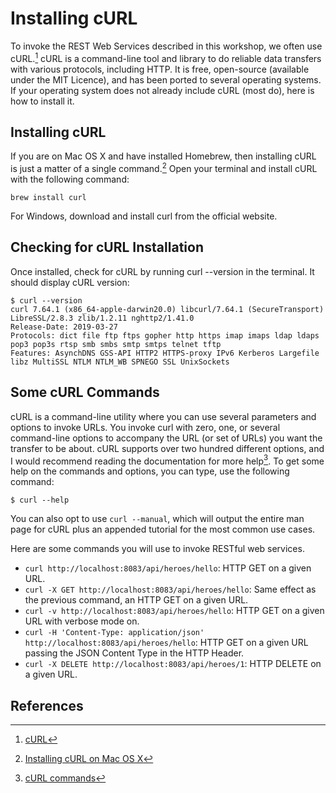# Installing cURL

To invoke the REST Web Services described in this workshop, we often use cURL.[^1]
cURL is a command-line tool and library to do reliable data transfers with various protocols, including HTTP.
It is free, open-source (available under the MIT Licence), and has been ported to several operating systems.
If your operating system does not already include cURL (most do), here is how to install it.

## Installing cURL

If you are on Mac OS X and have installed Homebrew, then installing cURL is just a matter of a single command.[^2]
Open your terminal and install cURL with the following command:

```shell
brew install curl
```

For Windows, download and install curl from the official website.

## Checking for cURL Installation

Once installed, check for cURL by running curl --version in the terminal.
It should display cURL version:

```
$ curl --version
curl 7.64.1 (x86_64-apple-darwin20.0) libcurl/7.64.1 (SecureTransport) LibreSSL/2.8.3 zlib/1.2.11 nghttp2/1.41.0
Release-Date: 2019-03-27
Protocols: dict file ftp ftps gopher http https imap imaps ldap ldaps pop3 pop3s rtsp smb smbs smtp smtps telnet tftp
Features: AsynchDNS GSS-API HTTP2 HTTPS-proxy IPv6 Kerberos Largefile libz MultiSSL NTLM NTLM_WB SPNEGO SSL UnixSockets
```

## Some cURL Commands
cURL is a command-line utility where you can use several parameters and options to invoke URLs.
You invoke curl with zero, one, or several command-line options to accompany the URL (or set of URLs) you want the transfer to be about.
cURL supports over two hundred different options, and I would recommend reading the documentation for more help[^3].
To get some help on the commands and options, you can type, use the following command:

```shell
$ curl --help
```

You can also opt to use `curl --manual`, which will output the entire man page for cURL plus an appended tutorial for the most common use cases.

Here are some commands you will use to invoke RESTful web services.

* `curl http://localhost:8083/api/heroes/hello`: HTTP GET on a given URL.
* `curl -X GET http://localhost:8083/api/heroes/hello`: Same effect as the previous command, an HTTP GET on a given URL.
* `curl -v http://localhost:8083/api/heroes/hello`: HTTP GET on a given URL with verbose mode on.
* `curl -H 'Content-Type: application/json' http://localhost:8083/api/heroes/hello`: HTTP GET on a given URL passing the JSON Content Type in the HTTP Header.
* `curl -X DELETE http://localhost:8083/api/heroes/1`: HTTP DELETE on a given URL.

## References

[^1]: [cURL](https://curl.se/)
[^2]: [Installing cURL on Mac OS X](https://www.moncefbelyamani.com/how-to-install-xcode-homebrew-git-rvm-ruby-on-mac/#curl)
[^3]: [cURL commands](https://ec.haxx.se/cmdline.html)
